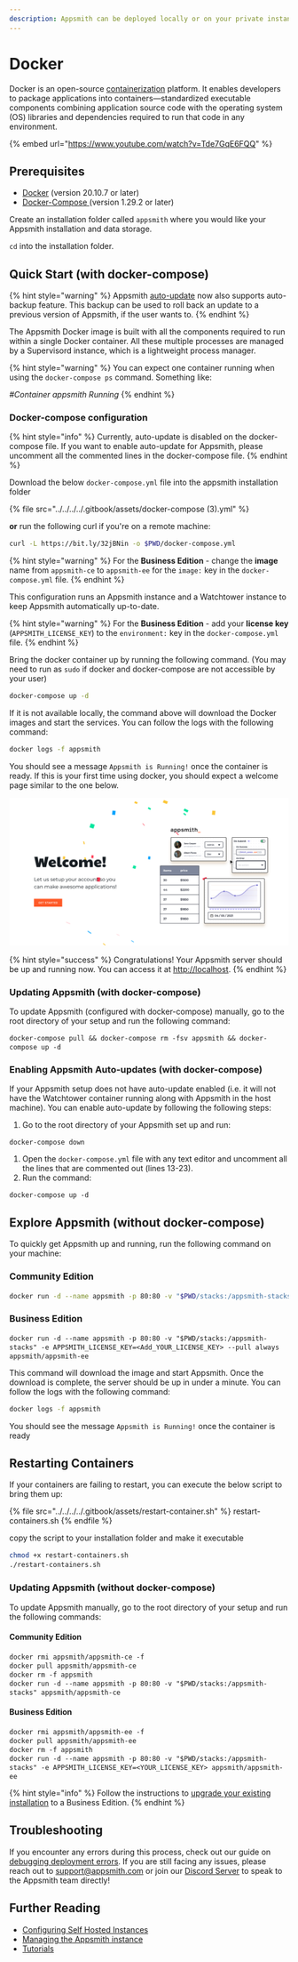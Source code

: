 ```yaml
---
description: Appsmith can be deployed locally or on your private instance using Docker
---
```


# Docker

Docker is an open-source [containerization](https://www.ibm.com/in-en/cloud/learn/containerization) platform. It enables developers to package applications into containers—standardized executable components combining application source code with the operating system (OS) libraries and dependencies required to run that code in any environment.

{% embed url="https://www.youtube.com/watch?v=Tde7GqE6FQQ" %}

## Prerequisites

* [Docker](https://docs.docker.com/get-docker/) (version 20.10.7 or later)
* [Docker-Compose ](https://docs.docker.com/compose/install/)(version 1.29.2 or later)

Create an installation folder called `appsmith` where you would like your Appsmith installation and data storage.

`cd` into the installation folder.

## Quick Start (with docker-compose)

{% hint style="warning" %}
Appsmith [auto-update](./#enabling-appsmith-auto-updates-with-docker-compose) now also supports auto-backup feature. This backup can be used to roll back an update to a previous version of Appsmith, if the user wants to.
{% endhint %}

The Appsmith Docker image is built with all the components required to run within a single Docker container. All these multiple processes are managed by a Supervisord instance, which is a lightweight process manager.

{% hint style="warning" %}
You can expect one container running when using the `docker-compose ps` command. Something like:

_#Container appsmith Running_
{% endhint %}

### Docker-compose configuration

{% hint style="info" %}
Currently, auto-update is disabled on the docker-compose file. If you want to enable auto-update for Appsmith, please uncomment all the commented lines in the docker-compose file.
{% endhint %}

Download the below `docker-compose.yml` file into the appsmith installation folder

{% file src="../../../../.gitbook/assets/docker-compose (3).yml" %}

**or** run the following curl if you're on a remote machine:

```bash
curl -L https://bit.ly/32jBNin -o $PWD/docker-compose.yml
```

{% hint style="warning" %}
For the **Business Edition** - change the **image** name from `appsmith-ce` to `appsmith-ee` for the `image:` key in the `docker-compose.yml` file.
{% endhint %}

This configuration runs an Appsmith instance and a Watchtower instance to keep Appsmith automatically up-to-date.

{% hint style="warning" %}
For the **Business Edition** - add your **license key** (`APPSMITH_LICENSE_KEY`) to the `environment:` key in the `docker-compose.yml` file.
{% endhint %}

Bring the docker container up by running the following command. (You may need to run as `sudo` if docker and docker-compose are not accessible by your user)

```bash
docker-compose up -d
```

If it is not available locally, the command above will download the Docker images and start the services. You can follow the logs with the following command:

```bash
docker logs -f appsmith
```

You should see a message `Appsmith is Running!` once the container is ready. If this is your first time using docker, you should expect a welcome page similar to the one below.

![Welcome Page](<../../../../.gitbook/assets/image (1) (1).png>)

{% hint style="success" %}
Congratulations! Your Appsmith server should be up and running now. You can access it at [http://localhost](http://localhost).
{% endhint %}

### Updating Appsmith (with docker-compose)

To update Appsmith (configured with docker-compose) manually, go to the root directory of your setup and run the following command:

```
docker-compose pull && docker-compose rm -fsv appsmith && docker-compose up -d
```

### Enabling Appsmith Auto-updates (with docker-compose)

If your Appsmith setup does not have auto-update enabled (i.e. it will not have the Watchtower container running along with Appsmith in the host machine). You can enable auto-update by following the following steps:

1. Go to the root directory of your Appsmith set up and run:

```
docker-compose down
```

1. Open the `docker-compose.yml` file with any text editor and uncomment all the lines that are commented out (lines 13-23).
2. Run the command:

```
docker-compose up -d
```

## Explore Appsmith (without docker-compose)

To quickly get Appsmith up and running, run the following command on your machine:

### Community Edition

```bash
docker run -d --name appsmith -p 80:80 -v "$PWD/stacks:/appsmith-stacks" --pull always appsmith/appsmith-ce
```

### Business Edition

```
docker run -d --name appsmith -p 80:80 -v "$PWD/stacks:/appsmith-stacks" -e APPSMITH_LICENSE_KEY=<Add_YOUR_LICENSE_KEY> --pull always appsmith/appsmith-ee
```

This command will download the image and start Appsmith. Once the download is complete, the server should be up in under a minute. You can follow the logs with the following command:

```bash
docker logs -f appsmith
```

You should see the message `Appsmith is Running!` once the container is ready

## Restarting Containers

If your containers are failing to restart, you can execute the below script to bring them up:

{% file src="../../../../.gitbook/assets/restart-container.sh" %}
restart-containers.sh
{% endfile %}

copy the script to your installation folder and make it executable

```bash
chmod +x restart-containers.sh
./restart-containers.sh
```

### Updating Appsmith (without docker-compose)

To update Appsmith manually, go to the root directory of your setup and run the following commands:

#### Community Edition

```
docker rmi appsmith/appsmith-ce -f
docker pull appsmith/appsmith-ce
docker rm -f appsmith
docker run -d --name appsmith -p 80:80 -v "$PWD/stacks:/appsmith-stacks" appsmith/appsmith-ce
```

#### Business Edition

```
docker rmi appsmith/appsmith-ee -f
docker pull appsmith/appsmith-ee
docker rm -f appsmith
docker run -d --name appsmith -p 80:80 -v "$PWD/stacks:/appsmith-stacks" -e APPSMITH_LICENSE_KEY=<YOUR_LICENSE_KEY> appsmith/appsmith-ee
```

{% hint style="info" %}
Follow the instructions to [upgrade your existing installation](../../upgrade-to-business-edition/) to a Business Edition.
{% endhint %}

## Troubleshooting

If you encounter any errors during this process, check out our guide on [debugging deployment errors](../../../../help-and-support/troubleshooting-guide/deployment-errors.md). If you are still facing any issues, please reach out to [support@appsmith.com](mailto:support@appsmith.com) or join our [Discord Server](https://discord.com/invite/rBTTVJp) to speak to the Appsmith team directly!

## Further Reading

* [Configuring Self Hosted Instances](../../instance-configuration/#configuring-docker-installations)
* [Managing the Appsmith instance](../../instance-management/)
* [Tutorials](../../../../learning-and-resources/tutorials/)
